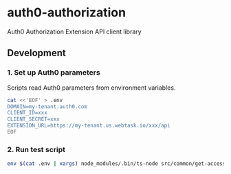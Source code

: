 # auth0-authorization

Auth0 Authorization Extension API client library

## Development

### 1. Set up Auth0 parameters

Scripts read Auth0 parameters from environment variables.

```bash
cat <<'EOF' > .env
DOMAIN=my-tenant.auth0.com
CLIENT_ID=xxx
CLIENT_SECRET=xxx
EXTENSION_URL=https://my-tenant.us.webtask.io/xxx/api
EOF
```

### 2. Run test script

```bash
env $(cat .env | xargs) node_modules/.bin/ts-node src/common/get-access-token.spec.ts
```
